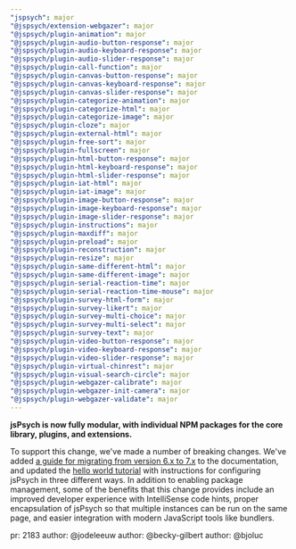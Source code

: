 ```yaml
---
"jspsych": major
"@jspsych/extension-webgazer": major
"@jspsych/plugin-animation": major
"@jspsych/plugin-audio-button-response": major
"@jspsych/plugin-audio-keyboard-response": major
"@jspsych/plugin-audio-slider-response": major
"@jspsych/plugin-call-function": major
"@jspsych/plugin-canvas-button-response": major
"@jspsych/plugin-canvas-keyboard-response": major
"@jspsych/plugin-canvas-slider-response": major
"@jspsych/plugin-categorize-animation": major
"@jspsych/plugin-categorize-html": major
"@jspsych/plugin-categorize-image": major
"@jspsych/plugin-cloze": major
"@jspsych/plugin-external-html": major
"@jspsych/plugin-free-sort": major
"@jspsych/plugin-fullscreen": major
"@jspsych/plugin-html-button-response": major
"@jspsych/plugin-html-keyboard-response": major
"@jspsych/plugin-html-slider-response": major
"@jspsych/plugin-iat-html": major
"@jspsych/plugin-iat-image": major
"@jspsych/plugin-image-button-response": major
"@jspsych/plugin-image-keyboard-response": major
"@jspsych/plugin-image-slider-response": major
"@jspsych/plugin-instructions": major
"@jspsych/plugin-maxdiff": major
"@jspsych/plugin-preload": major
"@jspsych/plugin-reconstruction": major
"@jspsych/plugin-resize": major
"@jspsych/plugin-same-different-html": major
"@jspsych/plugin-same-different-image": major
"@jspsych/plugin-serial-reaction-time": major
"@jspsych/plugin-serial-reaction-time-mouse": major
"@jspsych/plugin-survey-html-form": major
"@jspsych/plugin-survey-likert": major
"@jspsych/plugin-survey-multi-choice": major
"@jspsych/plugin-survey-multi-select": major
"@jspsych/plugin-survey-text": major
"@jspsych/plugin-video-button-response": major
"@jspsych/plugin-video-keyboard-response": major
"@jspsych/plugin-video-slider-response": major
"@jspsych/plugin-virtual-chinrest": major
"@jspsych/plugin-visual-search-circle": major
"@jspsych/plugin-webgazer-calibrate": major
"@jspsych/plugin-webgazer-init-camera": major
"@jspsych/plugin-webgazer-validate": major
---
```


**jsPsych is now fully modular, with individual NPM packages for the core library, plugins, and extensions.**

To support this change, we've made a number of breaking changes. We've added [a guide for migrating from version 6.x to 7.x](https://www.jspsych.org/support/migration-v7/) to the documentation, and updated the [hello world tutorial](https://www.jspsych.org/tutorials/hello-world/) with instructions for configuring jsPsych in three different ways. In addition to enabling package management, some of the benefits that this change provides include an improved developer experience with IntelliSense code hints, proper encapsulation of jsPsych so that multiple instances can be run on the same page, and easier integration with modern JavaScript tools like bundlers.

pr: 2183
author: @jodeleeuw
author: @becky-gilbert
author: @bjoluc
